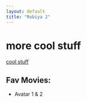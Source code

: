 ```yaml
---
layout: default
title: "Robiya 2"
---
```


<h1>more cool stuff</h1>
<a href ="https://www.youtube.com/watch?v=BBJa32lCaaY">cool stuff</a>

<h2>Fav Movies:</h1>
    <ul>
        <li>Avatar 1 & 2</li>
    </ul>

